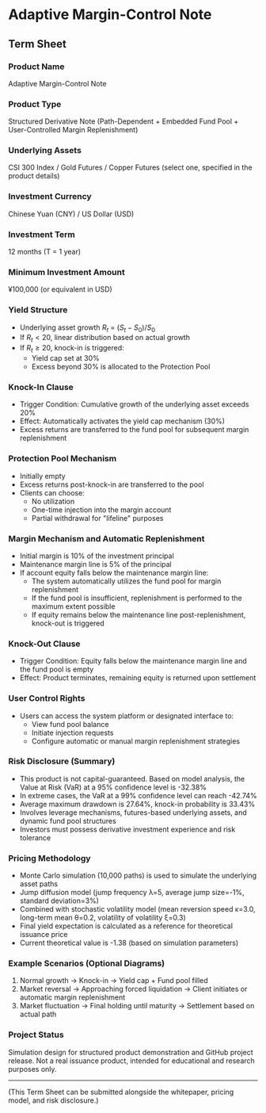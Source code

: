 # Adaptive Margin-Control Note

## Term Sheet

### Product Name

Adaptive Margin-Control Note

### Product Type

Structured Derivative Note (Path-Dependent + Embedded Fund Pool + User-Controlled Margin Replenishment)

### Underlying Assets

CSI 300 Index / Gold Futures / Copper Futures (select one, specified in the product details)

### Investment Currency

Chinese Yuan (CNY) / US Dollar (USD)

### Investment Term

12 months (T = 1 year)

### Minimum Investment Amount

¥100,000 (or equivalent in USD)

### Yield Structure

* Underlying asset growth $R_t$ = $(S_t - S_0)/S_0$
* If $R_t < 20%$, linear distribution based on actual growth
* If $R_t \geq 20%$, knock-in is triggered:
  * Yield cap set at 30%
  * Excess beyond 30% is allocated to the Protection Pool

### Knock-In Clause

* Trigger Condition: Cumulative growth of the underlying asset exceeds 20%
* Effect: Automatically activates the yield cap mechanism (30%)
* Excess returns are transferred to the fund pool for subsequent margin replenishment

### Protection Pool Mechanism

* Initially empty
* Excess returns post-knock-in are transferred to the pool
* Clients can choose:
  * No utilization
  * One-time injection into the margin account
  * Partial withdrawal for "lifeline" purposes

### Margin Mechanism and Automatic Replenishment

* Initial margin is 10% of the investment principal
* Maintenance margin line is 5% of the principal
* If account equity falls below the maintenance margin line:
  * The system automatically utilizes the fund pool for margin replenishment
  * If the fund pool is insufficient, replenishment is performed to the maximum extent possible
  * If equity remains below the maintenance line post-replenishment, knock-out is triggered

### Knock-Out Clause

* Trigger Condition: Equity falls below the maintenance margin line and the fund pool is empty
* Effect: Product terminates, remaining equity is returned upon settlement

### User Control Rights

* Users can access the system platform or designated interface to:
  * View fund pool balance
  * Initiate injection requests
  * Configure automatic or manual margin replenishment strategies

### Risk Disclosure (Summary)

* This product is not capital-guaranteed. Based on model analysis, the Value at Risk (VaR) at a 95% confidence level is -32.38%
* In extreme cases, the VaR at a 99% confidence level can reach -42.74%
* Average maximum drawdown is 27.64%, knock-in probability is 33.43%
* Involves leverage mechanisms, futures-based underlying assets, and dynamic fund pool structures
* Investors must possess derivative investment experience and risk tolerance

### Pricing Methodology

* Monte Carlo simulation (10,000 paths) is used to simulate the underlying asset paths
* Jump diffusion model (jump frequency λ=5, average jump size=-1%, standard deviation=3%)
* Combined with stochastic volatility model (mean reversion speed κ=3.0, long-term mean θ=0.2, volatility of volatility ξ=0.3)
* Final yield expectation is calculated as a reference for theoretical issuance price
* Current theoretical value is -1.38 (based on simulation parameters)

### Example Scenarios (Optional Diagrams)

1. Normal growth → Knock-in → Yield cap + Fund pool filled
2. Market reversal → Approaching forced liquidation → Client initiates or automatic margin replenishment
3. Market fluctuation → Final holding until maturity → Settlement based on actual path

### Project Status

Simulation design for structured product demonstration and GitHub project release.
Not a real issuance product, intended for educational and research purposes only.

---

(This Term Sheet can be submitted alongside the whitepaper, pricing model, and risk disclosure.)
